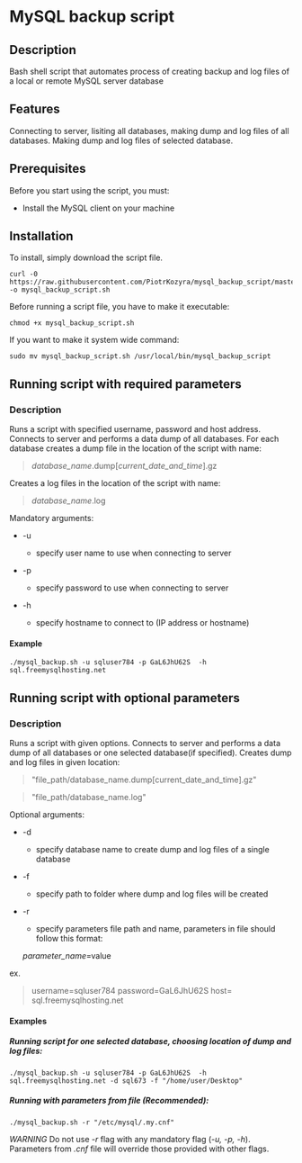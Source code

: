 # MySQL backup script
## Description
 Bash shell script that automates process of creating backup and log files of a local or remote MySQL server database
## Features
Connecting to server, lisiting all databases, making dump and log files of all databases. 
Making dump and log files of selected database. 
## Prerequisites
Before you start using the script, you must: 
* Install the MySQL client on your machine
## Installation
To install, simply download the script file.

```
curl -0 https://raw.githubusercontent.com/PiotrKozyra/mysql_backup_script/master/mysql_backup.sh -o mysql_backup_script.sh
```

Before running a script file, you have to make it executable:

```
chmod +x mysql_backup_script.sh
```

If you want to make it system wide command:

```
sudo mv mysql_backup_script.sh /usr/local/bin/mysql_backup_script
```
## Running script with required parameters
### Description

Runs a script with specified username, password and host address. Connects to server and performs a data dump of all databases. For each database creates a dump file in the location of the script with name:
> *database_name*.dump[*current_date_and_time*].gz


Creates a log files in the location of the script with name:


> *database_name*.log

Mandatory arguments:

+ -u
  - specify user name to use when connecting to server

+ -p
  
	- specify password to use when connecting to server

+ -h

	- specify hostname to connect to (IP address or hostname)

#### Example
```
./mysql_backup.sh -u sqluser784 -p GaL6JhU62S  -h sql.freemysqlhosting.net
```

## Running script with optional parameters
### Description

Runs a script with given options. Connects to server and performs a data dump of all databases or one selected database(if specified). Creates dump and log files in given location:
> "file_path/database_name.dump[current_date_and_time].gz"

> "file_path/database_name.log"

Optional arguments:

+ -d
  - specify database name to create dump and log files of a single database

+ -f
  
	- specify path to folder where dump and log files will be created 
  
+ -r

	- specify parameters file path and name, parameters in file should follow this format:
  
 
  *parameter_name*=value 
  
ex.

> username=sqluser784 password=GaL6JhU62S host= sql.freemysqlhosting.net

#### Examples

##### Running script for one selected database, choosing location of dump and log files:

```
./mysql_backup.sh -u sqluser784 -p GaL6JhU62S  -h sql.freemysqlhosting.net -d sql673 -f "/home/user/Desktop"
```
##### Running with parameters from file (Recommended):

```
./mysql_backup.sh -r "/etc/mysql/.my.cnf"
```
_WARNING_ 
Do not use _-r_ flag with any mandatory flag (*-u, -p, -h*). Parameters from _.cnf_ file will override those provided with other flags. 

